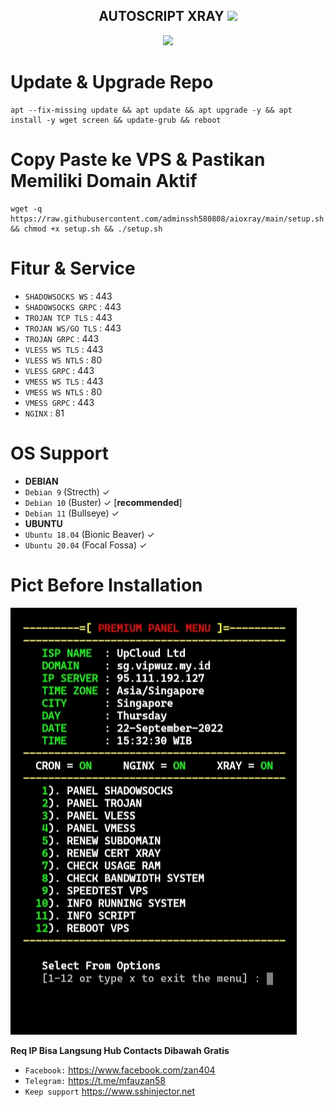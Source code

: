 <h2 align="center">
AUTOSCRIPT XRAY
<img src="https://img.shields.io/badge/Version-2.0 (Xray Multiport Edition)-blue.svg"></h2>

</p> 
<p align="center"><img src="https://d33wubrfki0l68.cloudfront.net/5911c43be3b1da526ed609e9c55783d9d0f6b066/9858b/assets/img/debian-ubuntu-hover.png"></p> 

# Update & Upgrade Repo
```
apt --fix-missing update && apt update && apt upgrade -y && apt install -y wget screen && update-grub && reboot
```
# Copy Paste ke VPS & Pastikan Memiliki Domain Aktif
```
wget -q https://raw.githubusercontent.com/adminssh580808/aioxray/main/setup.sh && chmod +x setup.sh && ./setup.sh
```
# Fitur & Service
* `SHADOWSOCKS WS`   : 443
* `SHADOWSOCKS GRPC` : 443
* `TROJAN TCP TLS`   : 443
* `TROJAN WS/GO TLS` : 443
* `TROJAN GRPC`      : 443
* `VLESS WS TLS`     : 443
* `VLESS WS NTLS`    : 80
* `VLESS GRPC`       : 443
* `VMESS WS TLS`     : 443
* `VMESS WS NTLS`    : 80
* `VMESS GRPC`       : 443
* `NGINX`            : 81

# OS Support
* <b>DEBIAN</b>
* `Debian 9` (Strecth) ✓
* `Debian 10` (Buster) ✓ [<b>recommended</b>]
* `Debian 11` (Bullseye) ✓
* <b>UBUNTU</b>
* `Ubuntu 18.04` (Bionic Beaver) ✓
* `Ubuntu 20.04` (Focal Fossa) ✓

# Pict Before Installation

![alt text](https://raw.githubusercontent.com/adminssh580808/aioxray/main/pict/IMG_20220922_153642.jpg)
<br>

<b> Req IP Bisa Langsung Hub Contacts Dibawah Gratis</b>
* `Facebook:` https://www.facebook.com/zan404
* `Telegram:` https://t.me/mfauzan58
* `Keep support` https://www.sshinjector.net
